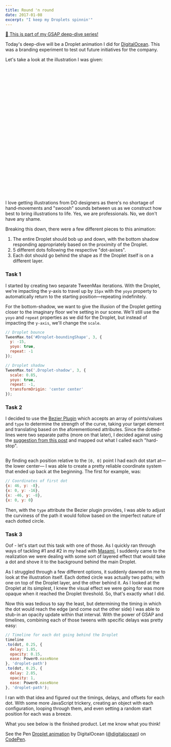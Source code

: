 ```yaml
---
title: Round 'n round
date: 2017-01-08
excerpt: "I keep my Droplets spinnin'"
---
```


<div class="alert alert--primary u-contrast article-series">
  <a href="/articles/gsap/" class="u-link u-inlineBlock">
    <span class="u-textLarge u-pr--small">👋</span> This is part of my GSAP deep-dive series!
  </a>
</div>

Today's deep-dive will be a Droplet animation I did for [DigitalOcean](https://www.digitalocean.com). This was a branding experiment to test out future initiatives for the company.

Let's take a look at the illustration I was given:

<div class="u-textCenter">
  <img src="data:image/gif;base64,R0lGODlhAQABAIAAAAAAAP///yH5BAEAAAAALAAAAAABAAEAAAIBRAA7" data-src="/assets/media/posts/round-n-round/illustration.png" alt="Illustration" style="width: 400px">
</div>

I love getting illustrations from DO designers as there's no shortage of hand-movements and "swoosh" sounds between us as we construct how best to bring illustrations to life. Yes, we are professionals. No, we don't have any shame.

Breaking this down, there were a few different pieces to this animation:

1. The entire Droplet should bob up and down, with the bottom shadow responding appropriately based on the proximity of the Droplet.
1. 5 different dots following the respective "dot-axises".
1. Each dot should go behind the shape as if the Droplet itself is on a different layer.

### Task 1

I started by creating two separate TweenMax iterations. With the Droplet, we're impacting the y-axis to travel up by `15px` with the `yoyo` property to automatically return to the starting position&mdash;repeating indefinitely.

For the bottom-shadow, we want to give the illusion of the Droplet getting closer to the imaginary floor we're setting in our scene.  We'll still use the `yoyo` and `repeat` properties as we did for the Droplet, but instead of impacting the `y-axis`, we'll change the `scale`.

```js
// Droplet bounce
TweenMax.to('#Droplet-boundingShape', 3, {
  y: -15,
  yoyo: true,
  repeat: -1
});

// Droplet shadow
TweenMax.to('.Droplet-shadow', 3, {
  scale: 0.85,
  yoyo: true,
  repeat: -1,
  transformOrigin: 'center center'
});
```

### Task 2

I decided to use the [Bezier Plugin](https://greensock.com/BezierPlugin-JS) which accepts an array of points/values and `type` to determine the strength of the curve, taking your target element and translating based on the aforementioned attributes. Since the dotted-lines were two separate paths (more on that later), I decided against using the [suggestion from this post](https://greensock.com/forums/topic/13581-animate-svg-object-along-motion-path/) and mapped out what I called each "hard-stop".

<div class="u-textCenter">
  <img src="data:image/gif;base64,R0lGODlhAQABAIAAAAAAAP///yH5BAEAAAAALAAAAAABAAEAAAIBRAA7" data-src="/assets/media/posts/round-n-round/hard-stops.png" alt="Hard stops">
</div>

By finding each position relative to the `[0, 0]` point I had each dot start at&mdash;the lower center&mdash; I was able to create a pretty reliable coordinate system that ended up back at the beginning. The first for example, was:

```js
// Coordinates of first dot
{x: 46, y: -8},
{x: 0, y: -16},
{x: -46, y: -8},
{x: 0, y: 0}
```

Then, with the `type` attribute the Bezier plugin provides, I was able to adjust the curviness of the path it would follow based on the imperfect nature of each dotted circle.

### Task 3

Oof - let's start out this task with one of those. As I quickly ran through ways of tackling #1 and #2 in my head with [Masami](https://dribbble.com/masamikubo), I suddenly came to the realization we were dealing with some sort of layered effect that would take a dot and shove it to the background behind the main Droplet.

As I struggled through a few different options, it suddenly dawned on me to look at the illustration itself. Each dotted circle was actually two paths; with one on top of the Droplet layer, and the other behind it. As I looked at the Droplet at its simplest, I knew the visual effect we were going for was more opaque when it reached the Droplet threshold. So, that's exactly what I did.

Now this was tedious to say the least, but determining the timing in which the dot would reach the edge (and come out the other side) I was able to stub-in an opacity update within that interval. With the power of GSAP and timelines, combining each of those tweens with specific delays was pretty easy:

```js
// Timeline for each dot going behind the Droplet
timeline
.to(dot, 0.25, {
  delay: 1.85,
  opacity: 0.15,
  ease: Power0.easeNone
}, 'droplet-path')
.to(dot, 0.25, {
  delay: 2.85,
  opacity: 1,
  ease: Power0.easeNone
}, 'droplet-path');
```

I ran with that idea and figured out the timings, delays, and offsets for each dot. With some more JavaScript trickery, creating an object with each configuration, looping through them, and even setting a random start position for each was a breeze.

What you see below is the finished product. Let me know what you think!

<p data-height="600" data-theme-id="23494" data-slug-hash="oLzJmR" data-default-tab="result" data-user="digitalocean" data-embed-version="2" data-pen-title="Droplet animation" data-preview="true" class="codepen">See the Pen <a href="http://codepen.io/team/digitalocean/pen/oLzJmR/">Droplet animation</a> by DigitalOcean (<a href="http://codepen.io/digitalocean">@digitalocean</a>) on <a href="http://codepen.io">CodePen</a>.</p>
<script async src="https://production-assets.codepen.io/assets/embed/ei.js"></script>
